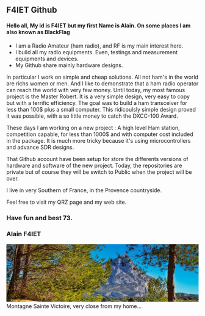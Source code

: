 ## F4IET Github

#### Hello all, My id is F4IET but my first Name is Alain. On some places I am also known as **BlackFlag**


* I am a Radio Amateur (ham radio), and RF is my main interest here.
* I build all my radio equipments. Even, testings and measurement equipments and devices.
* My Github share mainly hardware designs.


In particular I work on simple and cheap solutions. All not ham's in the world are richs women or men. And I like to demonstrate that a ham radio operator can reach the world with very few money. Until today, my most famous project is the Master Robert. It is a very simple design, very easy to copy but with a terrific efficiency. The goal was to build a ham transceiver for less than 100$ plus a small computer. This ridicoulsly simple design proved it was possible, with a so little money to catch the DXCC-100 Award.

These days I am working on a new project : A high level Ham station, competition capable, for less than 1000$ and with computer cost included in the package. It is much more tricky because it's using microcontrollers and advance SDR designs. 

That Github account have been setup for store the differents versions of hardware and software of the new project. Today, the repositories are private but of course they will be switch to Public when the project will be over.

I live in very Southern of France, in the Provence countryside.

Feel free to visit my QRZ page and my web site.

### Have fun and best 73.
### Alain F4IET

![Montagne Sainte Victoire](pic/victoire.jpg)
Montagne Sainte Victoire, very close from my home...

<!---
F4IET/F4IET is a ✨ special ✨ repository because its `README.md` (this file) appears on your GitHub profile.
You can click the Preview link to take a look at your changes.
--->
